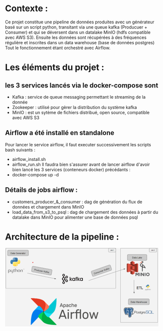 # Contexte :
Ce projet constitue une pipeline de données produites avec un générateur basé sur un script python, transitant via une queue kafka (Producuer + Consumer) et qui se déversent dans un datalake MinIO (hdfs compatible avec AWS S3). Ensuite les données sont récupérées à des fréquences régulière et inscrites dans un data warehouse (base de données postgres)
Tout le fonctionnement étant orchestré avec Airflow.

# Les éléments du projet : 
## les 3 services lancés via le docker-compose sont
 - Kafka : service de queue messaging permettant le streaming de la donnée
 - Zookeeper : utilisé pour gèrer la distribution du système kafka
 - MinIO : est un sytème de fichiers distribué, open source, compatible avec AWS S3

## Airflow a été installé en standalone 
Pour lancer le service airflow, il faut executer successivement les scripts bash suivants : 
 - airflow_install.sh
 - airflow_run.sh
Il faudra bien s'assurer avant de lancer airflow d'avoir bien lancé les 3 services (conteneurs docker) précédants : 
 - docker-compose up -d

## Détails de jobs airflow : 
 - customers_producer_&_consumer : dag de génération du flux de données et chargement dans MinIO
 - load_data_from_s3_to_psql : dag de chargement des données à partir du datalake dans MinIO pour alimenter une base de données psql

# Architecture de la pipeline : 

![Data pipeline](images/schema.png)